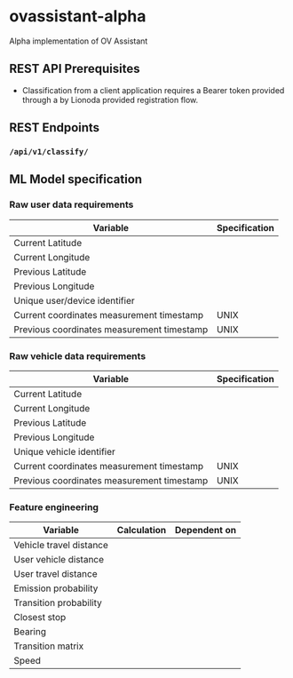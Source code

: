 # ovassistant-alpha
Alpha implementation of OV Assistant

## REST API Prerequisites

- Classification from a client application requires a Bearer token provided through a by Lionoda provided registration flow. 

## REST Endpoints 

### `/api/v1/classify/`

## ML Model specification

### Raw user data requirements
| Variable | Specification | 
|----------|---------------|
|Current Latitude||
|Current Longitude||
|Previous Latitude||
|Previous Longitude||
|Unique user/device identifier||
|Current coordinates measurement timestamp| UNIX |
|Previous coordinates measurement timestamp| UNIX |

### Raw vehicle data requirements
| Variable | Specification | 
|----------|---------------|
|Current Latitude||
|Current Longitude||
|Previous Latitude||
|Previous Longitude||
|Unique vehicle identifier||
|Current coordinates measurement timestamp| UNIX |
|Previous coordinates measurement timestamp| UNIX |


### Feature engineering

| Variable | Calculation | Dependent on |
|----------|-------------|--------------|
|Vehicle travel distance|             |              |
|User vehicle distance|             |              |
|User travel distance|             |              |
|Emission probability|||
|Transition probability|||
|Closest stop|||
|Bearing|||
|Transition matrix|||
|Speed|||
